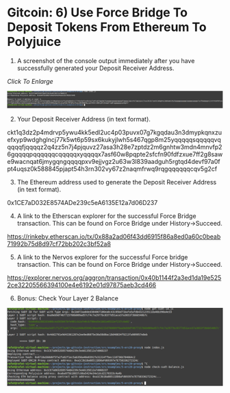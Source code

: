 # Gitcoin: 6) Use Force Bridge To Deposit Tokens From Ethereum To Polyjuice

1. A screenshot of the console output immediately after you have successfully generated your Deposit Receiver Address.

_Click To Enlarge_

<img src='https://github.com/encoderafat/nervos/blob/main/project6/l2depositaddress.png' width='800' />
                                                                                                
 2. Your Deposit Receiver Address (in text format).
                                                                                                
ckt1q3dz2p4mdrvp5ywu4kk5edl2uc4p03puvx07g7kgqdau3n3dmypkqnxzuefxyp9wdghglncj77k5wt6p59sx6kukyjlwh5s467qgp8m25yqqqqqsqqqqqvqqqqqfjqqqqz2q4zz5n7j4pjquvz27asa3h28e7zptdz2m6gnhtw3mdn4mnvfp26gqqqqpqqqqqqcqqqqqxyqqqqx7asf60w8pqpte2sfcfn90fdfzxue7ff2g8sawe9wacnqat6jmygqngqqqqpxv9ejjvgz2u63w3l839aadguh5rgtqd4devf97a0fpt4uqsz0k588845pjapt54h3rn302vy67z2naqmfrwq9rqgqqqqqqcqv5g2cf

3. The Ethereum address used to generate the Deposit Receiver Address (in text format).

0x1CE7aD032E8574ADe239c5eA6135E12a7d06D237

4. A link to the Etherscan explorer for the successful Force Bridge transaction. This can be found on Force Bridge under History→Succeed.

https://rinkeby.etherscan.io/tx/0x88a2ad06f43dd6915f86a8ed0a60c0beab71992b75d8d97cf72bb202c3bf52a8

5. A link to the Nervos explorer for the successful Force bridge transaction. This can be found on Force Bridge under History→Succeed.

https://explorer.nervos.org/aggron/transaction/0x40b1144f2a3ed1da19e5252ce32205566394100e4e6192e01d97875aeb3cd466

6. Bonus: Check Your Layer 2 Balance

<img src='https://github.com/encoderafat/nervos/blob/main/project6/ethbalance.png' />
